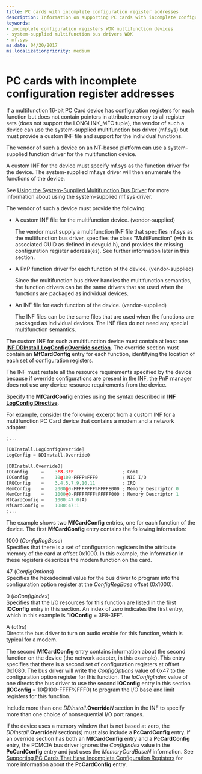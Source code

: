 ```yaml
---
title: PC cards with incomplete configuration register addresses
description: Information on supporting PC cards with incomplete configuration register addresses
keywords:
- incomplete configuration registers WDK multifunction devices
- system-supplied multifunction bus drivers WDK
- mf.sys
ms.date: 04/20/2017
ms.localizationpriority: medium
---
```


# PC cards with incomplete configuration register addresses


If a multifunction 16-bit PC Card device has configuration registers for each function but does not contain pointers in attribute memory to all register sets (does not support the LONGLINK\_MFC tuple), the vendor of such a device can use the system-supplied multifunction bus driver (mf.sys) but must provide a custom INF file and support for the individual functions.

The vendor of such a device on an NT-based platform can use a system-supplied function driver for the multifunction device.

A custom INF for the device must specify mf.sys as the function driver for the device. The system-supplied mf.sys driver will then enumerate the functions of the device.

See [Using the System-Supplied Multifunction Bus Driver](using-the-system-supplied-multifunction-bus-driver.md) for more information about using the system-supplied mf.sys driver.

The vendor of such a device must provide the following:

-   A custom INF file for the multifunction device. (vendor-supplied)

    The vendor must supply a multifunction INF file that specifies mf.sys as the multifunction bus driver, specifies the class "MultiFunction" (with its associated GUID as defined in devguid.h), and provides the missing configuration register address(es). See further information later in this section.

-   A PnP function driver for each function of the device. (vendor-supplied)

    Since the multifunction bus driver handles the multifunction semantics, the function drivers can be the same drivers that are used when the functions are packaged as individual devices.

-   An INF file for each function of the device. (vendor-supplied)

    The INF files can be the same files that are used when the functions are packaged as individual devices. The INF files do not need any special multifunction semantics.

The custom INF for such a multifunction device must contain at least one [**INF DDInstall.LogConfigOverride section**](../install/inf-ddinstall-logconfigoverride-section.md). The override section must contain an **MfCardConfig** entry for each function, identifying the location of each set of configuration registers.

The INF must restate all the resource requirements specified by the device because if override configurations are present in the INF, the PnP manager does not use any device resource requirements from the device.

Specify the **MfCardConfig** entries using the syntax described in [**INF LogConfig Directive**](../install/inf-logconfig-directive.md).

For example, consider the following excerpt from a custom INF for a multifunction PC Card device that contains a modem and a network adapter:

```cpp
;...
 
[DDInstall.LogConfigOverride]
LogConfig = DDInstall.Override0
 
[DDInstall.Override0]
IOConfig     =    3F8-3FF                  ; Com1
IOConfig     =    10@100-FFFF%FFF0         ; NIC I/O
IRQConfig    =    3,4,5,7,9,10,11          ; IRQ
MemConfig    =    2000@0-FFFFFFFF%FFFFE000 ; Memory Descriptor 0
MemConfig    =    1000@0-FFFFFFFF%FFFFF000 ; Memory Descriptor 1
MfCardConfig =    1000:47:0(A)
MfCardConfig =    1080:47:1
;...
```

The example shows two **MfCardConfig** entries, one for each function of the device. The first **MfCardConfig** entry contains the following information:

<a href="" id="1000--configregbase-"></a>1000 (*ConfigRegBase*)  
Specifies that there is a set of configuration registers in the attribute memory of the card at offset 0x1000. In this example, the information in these registers describes the modem function on the card.

<a href="" id="47--configoptions-"></a>47 (*ConfigOptions*)  
Specifies the hexadecimal value for the bus driver to program into the configuration option register at the *ConfigRegBase* offset (0x1000).

<a href="" id="0--ioconfigindex-"></a>0 (*IoConfigIndex*)  
Specifies that the I/O resources for this function are listed in the first **IOConfig** entry in this section. An index of zero indicates the first entry, which in this example is "**IOConfig** = 3F8-3FF".

<a href="" id="a--attrs-"></a>A (*attrs*)  
Directs the bus driver to turn on audio enable for this function, which is typical for a modem.

The second **MfCardConfig** entry contains information about the second function on the device (the network adapter, in this example). This entry specifies that there is a second set of configuration registers at offset 0x1080. The bus driver will write the *ConfigOptions* value of 0x47 to the configuration option register for this function. The *IoConfigIndex* value of one directs the bus driver to use the second **IOConfig** entry in this section (**IOConfig** = 10@100-FFFF%FFF0) to program the I/O base and limit registers for this function.

Include more than one *DDInstall*.**Override***N* section in the INF to specify more than one choice of nonsequential I/O port ranges.

If the device uses a memory window that is not based at zero, the *DDInstall*.**Override***N* section(s) must also include a **PcCardConfig** entry. If an override section has both an **MfCardConfig** entry and a **PcCardConfig** entry, the PCMCIA bus driver ignores the *ConfigIndex* value in the **PcCardConfig** entry and just uses the *MemoryCardBaseN* information. See [Supporting PC Cards That Have Incomplete Configuration Registers](supporting-pc-cards-that-have-incomplete-configuration-registers.md) for more information about the **PcCardConfig** entry.

 

